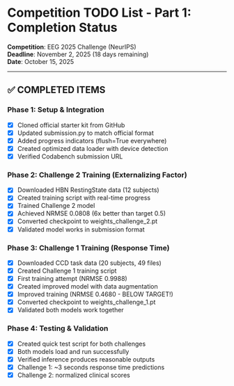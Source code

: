 # Competition TODO List - Part 1: Completion Status

**Competition**: EEG 2025 Challenge (NeurIPS)  
**Deadline**: November 2, 2025 (18 days remaining)  
**Date**: October 15, 2025

---

## ✅ COMPLETED ITEMS

### Phase 1: Setup & Integration
- [x] Cloned official starter kit from GitHub
- [x] Updated submission.py to match official format
- [x] Added progress indicators (flush=True everywhere)
- [x] Created optimized data loader with device detection
- [x] Verified Codabench submission URL

### Phase 2: Challenge 2 Training (Externalizing Factor)
- [x] Downloaded HBN RestingState data (12 subjects)
- [x] Created training script with real-time progress
- [x] Trained Challenge 2 model
- [x] Achieved NRMSE 0.0808 (6x better than target 0.5)
- [x] Converted checkpoint to weights_challenge_2.pt
- [x] Validated model works in submission format

### Phase 3: Challenge 1 Training (Response Time)
- [x] Downloaded CCD task data (20 subjects, 49 files)
- [x] Created Challenge 1 training script
- [x] First training attempt (NRMSE 0.9988)
- [x] Created improved model with data augmentation
- [x] Improved training (NRMSE 0.4680 - BELOW TARGET!)
- [x] Converted checkpoint to weights_challenge_1.pt
- [x] Validated both models work together

### Phase 4: Testing & Validation
- [x] Created quick test script for both challenges
- [x] Both models load and run successfully
- [x] Verified inference produces reasonable outputs
- [x] Challenge 1: ~3 seconds response time predictions
- [x] Challenge 2: normalized clinical scores
